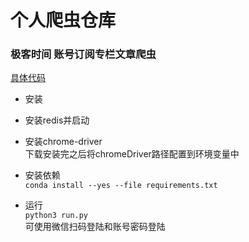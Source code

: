 
# 个人爬虫仓库

### 极客时间 账号订阅专栏文章爬虫
[具体代码](crawlers/geek_crawler.py)
- 安装  

 - 安装redis并启动  
 - 安装chrome-driver  
 下载安装完之后将chromeDriver路径配置到环境变量中  
 - 安装依赖  
`conda install --yes --file requirements.txt`
  
- 运行  
`python3 run.py`  
可使用微信扫码登陆和账号密码登陆  





